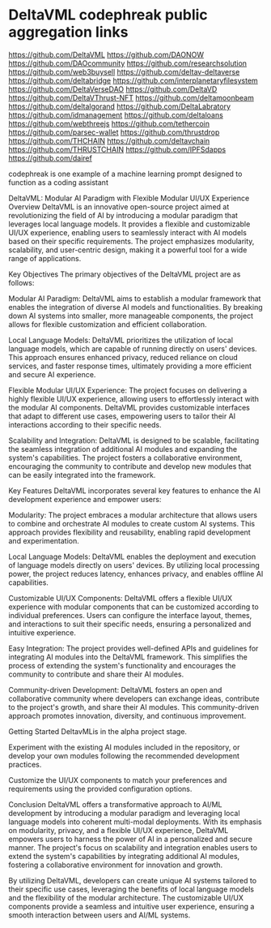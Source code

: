 # DeltaVML codephreak public aggregation links
https://github.com/DeltaVML
https://github.com/DAONOW
https://github.com/DAOcommunity
https://github.com/researchsolution
https://github.com/web3buysell
https://github.com/deltav-deltaverse
https://github.com/deltabridge
https://github.com/interplanetaryfilesystem
https://github.com/DeltaVerseDAO
https://github.com/DeltaVD
https://github.com/DeltaVThrust-NFT
https://github.com/deltamoonbeam
https://github.com/deltalgorand
https://github.com/DeltaLabratory
https://github.com/idmanagement
https://github.com/deltaloans
https://github.com/webthreejs
https://github.com/tethercoin
https://github.com/parsec-wallet
https://github.com/thrustdrop
https://github.com/THCHAIN
https://github.com/deltavchain
https://github.com/THRUSTCHAIN
https://github.com/IPFSdapps
https://github.com/dairef

codephreak is one example of a machine learning prompt designed to function as a coding assistant


DeltaVML: Modular AI Paradigm with Flexible Modular UI/UX Experience
Overview
DeltaVML is an innovative open-source project aimed at revolutionizing the field of AI by introducing a modular paradigm that leverages local language models. It provides a flexible and customizable UI/UX experience, enabling users to seamlessly interact with AI models based on their specific requirements. The project emphasizes modularity, scalability, and user-centric design, making it a powerful tool for a wide range of applications.

Key Objectives
The primary objectives of the DeltaVML project are as follows:

Modular AI Paradigm: DeltaVML aims to establish a modular framework that enables the integration of diverse AI models and functionalities. By breaking down AI systems into smaller, more manageable components, the project allows for flexible customization and efficient collaboration.

Local Language Models: DeltaVML prioritizes the utilization of local language models, which are capable of running directly on users' devices. This approach ensures enhanced privacy, reduced reliance on cloud services, and faster response times, ultimately providing a more efficient and secure AI experience.

Flexible Modular UI/UX Experience: The project focuses on delivering a highly flexible UI/UX experience, allowing users to effortlessly interact with the modular AI components. DeltaVML provides customizable interfaces that adapt to different use cases, empowering users to tailor their AI interactions according to their specific needs.

Scalability and Integration: DeltaVML is designed to be scalable, facilitating the seamless integration of additional AI modules and expanding the system's capabilities. The project fosters a collaborative environment, encouraging the community to contribute and develop new modules that can be easily integrated into the framework.

Key Features
DeltaVML incorporates several key features to enhance the AI development experience and empower users:

Modularity: The project embraces a modular architecture that allows users to combine and orchestrate AI modules to create custom AI systems. This approach provides flexibility and reusability, enabling rapid development and experimentation.

Local Language Models: DeltaVML enables the deployment and execution of language models directly on users' devices. By utilizing local processing power, the project reduces latency, enhances privacy, and enables offline AI capabilities.

Customizable UI/UX Components: DeltaVML offers a flexible UI/UX experience with modular components that can be customized according to individual preferences. Users can configure the interface layout, themes, and interactions to suit their specific needs, ensuring a personalized and intuitive experience.

Easy Integration: The project provides well-defined APIs and guidelines for integrating AI modules into the DeltaVML framework. This simplifies the process of extending the system's functionality and encourages the community to contribute and share their AI modules.

Community-driven Development: DeltaVML fosters an open and collaborative community where developers can exchange ideas, contribute to the project's growth, and share their AI modules. This community-driven approach promotes innovation, diversity, and continuous improvement.

Getting Started
DeltavMLis in the alpha project stage.

Experiment with the existing AI modules included in the repository, or develop your own modules following the recommended development practices.

Customize the UI/UX components to match your preferences and requirements using the provided configuration options.

Conclusion
DeltaVML offers a transformative approach to AI/ML development by introducing a modular paradigm and leveraging local language models into coherent multi-modal deployments. With its emphasis on modularity, privacy, and a flexible UI/UX experience, DeltaVML empowers users to harness the power of AI in a personalized and secure manner. The project's focus on scalability and integration enables users to extend the system's capabilities by integrating additional AI modules, fostering a collaborative environment for innovation and growth.

By utilizing DeltaVML, developers can create unique AI systems tailored to their specific use cases, leveraging the benefits of local language models and the flexibility of the modular architecture. The customizable UI/UX components provide a seamless and intuitive user experience, ensuring a smooth interaction between users and AI/ML systems.
